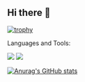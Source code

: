 ## Hi there 👋

[![trophy](https://github-profile-trophy.vercel.app/?username=grukall)](https://github.com/ryo-ma/github-profile-trophy)

Languages and Tools:

<img src="https://img.shields.io/badge/unity-FFFFFF?style=flat-square&logo=unity&logoColor=white"/>
<img src="https://img.shields.io/badge/Python-3776AB?style=flat-square&logo=Python&logoColor=white"/>

[![Anurag's GitHub stats](https://github-readme-stats.vercel.app/api?username=grukall)](https://github.com/anuraghazra/github-readme-stats)
